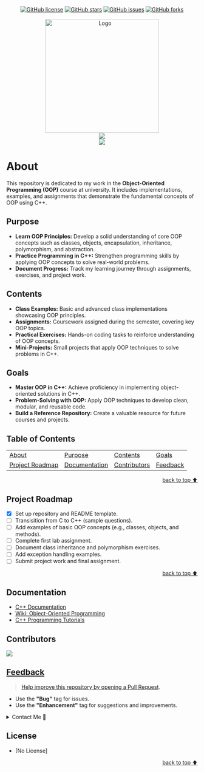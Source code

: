 <!-- Intro-->

<div align="center">
    <a href="https://github.com/AsadFattani/OOP-24K-0721/blob/main/LICENSE.txt"><img alt="GitHub license" src="https://img.shields.io/github/license/AsadFattani/24K-0721?color=ff69b4&style=for-the-badge"></a>
    <a href="https://github.com/AsadFattani/OOP-24K-0721/stargazers"><img alt="GitHub stars" src="https://img.shields.io/github/stars/AsadFattani/24K-0721?color=yellow&label=Project%20Stars&style=for-the-badge"></a>
    <a href="https://github.com/AsadFattani/OOP-24K-0721/issues"><img alt="GitHub issues" src="https://img.shields.io/github/issues/AsadFattani/24K-0721?color=brightgreen&label=issues&style=for-the-badge"></a>
    <a href="https://github.com/AsadFattani/OOP-24K-0721/network"><img alt="GitHub forks" src="https://img.shields.io/github/forks/AsadFattani/24K-0721?color=9cf&label=forks&style=for-the-badge"></a>
</div>
<br>


<!-- Logo Section  --> 

<div align="center" id="top">
    <a href="AsadFattani" target="_blank">
        <img src="https://avatars.githubusercontent.com/u/123973804?s=96&v=4"
        alt="Logo" height="300" width="auto">
    </a>
</div>


<!-- Project title 
* use a dynamic typing-SvG here https://readme-typing-svg.demolab.com/demo/
*
*  Instead you can type your project name after a # header
-->

<div align="center">
<img src="https://readme-typing-svg.demolab.com?font=Fira+Code&size=22&duration=4000&pause=5000&background=FFFFFF00&color=4CAF50&center=true&vCenter=true&multiline=true&width=435&lines=Object-Oriented Programming">
  <br>
<img src="https://readme-typing-svg.demolab.com?font=Fira+Code&size=22&duration=4000&pause=5000&background=FFFFFF00&color=FF9800&center=true&vCenter=true&multiline=true&width=435&lines=24K-0721">
</div>


# About  

This repository is dedicated to my work in the **Object-Oriented Programming (OOP)** course at university. It includes implementations, examples, and assignments that demonstrate the fundamental concepts of OOP using C++.  

## Purpose  
- **Learn OOP Principles:** Develop a solid understanding of core OOP concepts such as classes, objects, encapsulation, inheritance, polymorphism, and abstraction.  
- **Practice Programming in C++:** Strengthen programming skills by applying OOP concepts to solve real-world problems.  
- **Document Progress:** Track my learning journey through assignments, exercises, and project work.  

## Contents  
- **Class Examples:** Basic and advanced class implementations showcasing OOP principles.  
- **Assignments:** Coursework assigned during the semester, covering key OOP topics.  
- **Practical Exercises:** Hands-on coding tasks to reinforce understanding of OOP concepts.  
- **Mini-Projects:** Small projects that apply OOP techniques to solve problems in C++.  

## Goals  
- **Master OOP in C++:** Achieve proficiency in implementing object-oriented solutions in C++.  
- **Problem-Solving with OOP:** Apply OOP techniques to develop clean, modular, and reusable code.  
- **Build a Reference Repository:** Create a valuable resource for future courses and projects.  

## Table of Contents  
<dev align="center">  
<table align="center">  
    <tr>  
        <td><a href="#about">About</a></td>  
        <td><a href="#purpose">Purpose</a></td>  
        <td><a href="#contents">Contents</a></td>  
        <td><a href="#goals">Goals</a></td>  
    </tr>  
    <tr>  
        <td><a href="#project-roadmap">Project Roadmap</a></td>  
        <td><a href="#documentation">Documentation</a></td>  
        <td><a href="#contributors">Contributors</a></td>  
        <td><a href="#feedback">Feedback</a></td>  
    </tr>  
</table>  
</dev>  

<!-- back to top button. -->  
<p align="right"><a href="#top">back to top ⬆️</a></p>  

## Project Roadmap  
- [x] Set up repository and README template.  
- [ ] Transisition from C to C++ (sample questions).  
- [ ] Add examples of basic OOP concepts (e.g., classes, objects, and methods).  
- [ ] Complete first lab assignment.  
- [ ] Document class inheritance and polymorphism exercises.  
- [ ] Add exception handling examples.  
- [ ] Submit project work and final assignment.  

<p align="right"><a href="#top">back to top ⬆️</a></p>  

## Documentation  
- [C++ Documentation](https://en.cppreference.com/)  
- [Wiki: Object-Oriented Programming](https://en.wikipedia.org/wiki/Object-oriented_programming)  
- [C++ Programming Tutorials](https://www.learncpp.com/)  

## Contributors  
<a href="https://github.com/AsadFattani/OOP-24K-0721/graphs/contributors">
  <img src="https://contrib.rocks/image?repo=AsadFattani/OOP-24K-0721" />

## Feedback  
> Help improve this repository by opening a [Pull Request](https://github.com/AsadFattani/OOP-Cpp/pulls).  
- Use the **"Bug"** tag for issues.  
- Use the **"Enhancement"** tag for suggestions and improvements.  

<details>  
    <summary>Contact Me 📨</summary>  

## Contact  
Reach me via email: [asad.imran.fattani@gmail.com](mailto:asad.imran.fattani@gmail.com)  

</details>  

## License  
- [No License]  

<!-- back to top button. -->  
<p align="right"><a href="#top">back to top ⬆️</a></p>  








